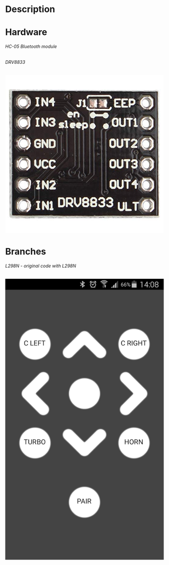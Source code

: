 # Description
# Hardware
###### HC-05 Bluetooth module
###### DRV8833
[![drv8833](images/drv8833.jpg)](https://ebldc.com/?p=264)



# Branches
###### L298N - original code with L298N
[![Tank Bluetooth Controller](images/tank_bluetooth_controller.png)](https://play.google.com/store/apps/details?id=appinventor.ai_garylcyhk.Tank_Bluetooth_Controller_copy)
